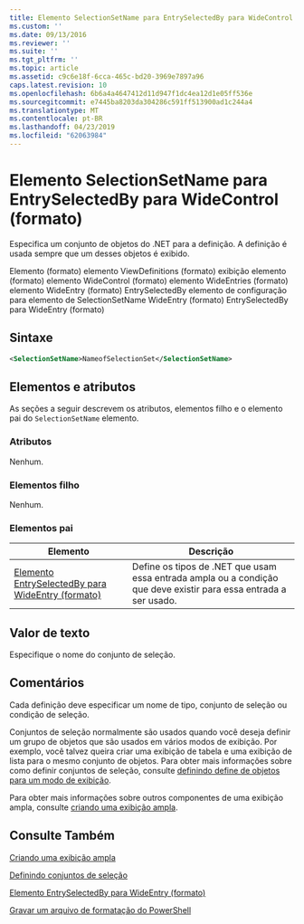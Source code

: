 ```yaml
---
title: Elemento SelectionSetName para EntrySelectedBy para WideControl (formato) | Microsoft Docs
ms.custom: ''
ms.date: 09/13/2016
ms.reviewer: ''
ms.suite: ''
ms.tgt_pltfrm: ''
ms.topic: article
ms.assetid: c9c6e18f-6cca-465c-bd20-3969e7897a96
caps.latest.revision: 10
ms.openlocfilehash: 6b6a4a4647412d11d947f1dc4ea12d1e05ff536e
ms.sourcegitcommit: e7445ba8203da304286c591ff513900ad1c244a4
ms.translationtype: MT
ms.contentlocale: pt-BR
ms.lasthandoff: 04/23/2019
ms.locfileid: "62063984"
---
```

# <a name="selectionsetname-element-for-entryselectedby-for-widecontrol-format"></a>Elemento SelectionSetName para EntrySelectedBy para WideControl (formato)

Especifica um conjunto de objetos do .NET para a definição. A definição é usada sempre que um desses objetos é exibido.

Elemento (formato) elemento ViewDefinitions (formato) exibição elemento (formato) elemento WideControl (formato) elemento WideEntries (formato) elemento WideEntry (formato) EntrySelectedBy elemento de configuração para elemento de SelectionSetName WideEntry (formato) EntrySelectedBy para WideEntry (formato)

## <a name="syntax"></a>Sintaxe

```xml
<SelectionSetName>NameofSelectionSet</SelectionSetName>

```

## <a name="attributes-and-elements"></a>Elementos e atributos

As seções a seguir descrevem os atributos, elementos filho e o elemento pai do `SelectionSetName` elemento.

### <a name="attributes"></a>Atributos

Nenhum.

### <a name="child-elements"></a>Elementos filho

Nenhum.

### <a name="parent-elements"></a>Elementos pai

|Elemento|Descrição|
|-------------|-----------------|
|[Elemento EntrySelectedBy para WideEntry (formato)](./entryselectedby-element-for-wideentry-format.md)|Define os tipos de .NET que usam essa entrada ampla ou a condição que deve existir para essa entrada a ser usado.|

## <a name="text-value"></a>Valor de texto

Especifique o nome do conjunto de seleção.

## <a name="remarks"></a>Comentários

Cada definição deve especificar um nome de tipo, conjunto de seleção ou condição de seleção.

Conjuntos de seleção normalmente são usados quando você deseja definir um grupo de objetos que são usados em vários modos de exibição. Por exemplo, você talvez queira criar uma exibição de tabela e uma exibição de lista para o mesmo conjunto de objetos. Para obter mais informações sobre como definir conjuntos de seleção, consulte [definindo define de objetos para um modo de exibição](./defining-selection-sets.md).

Para obter mais informações sobre outros componentes de uma exibição ampla, consulte [criando uma exibição ampla](./creating-a-wide-view.md).

## <a name="see-also"></a>Consulte Também

[Criando uma exibição ampla](./creating-a-wide-view.md)

[Definindo conjuntos de seleção](./defining-selection-sets.md)

[Elemento EntrySelectedBy para WideEntry (formato)](./entryselectedby-element-for-wideentry-format.md)

[Gravar um arquivo de formatação do PowerShell](./writing-a-powershell-formatting-file.md)
